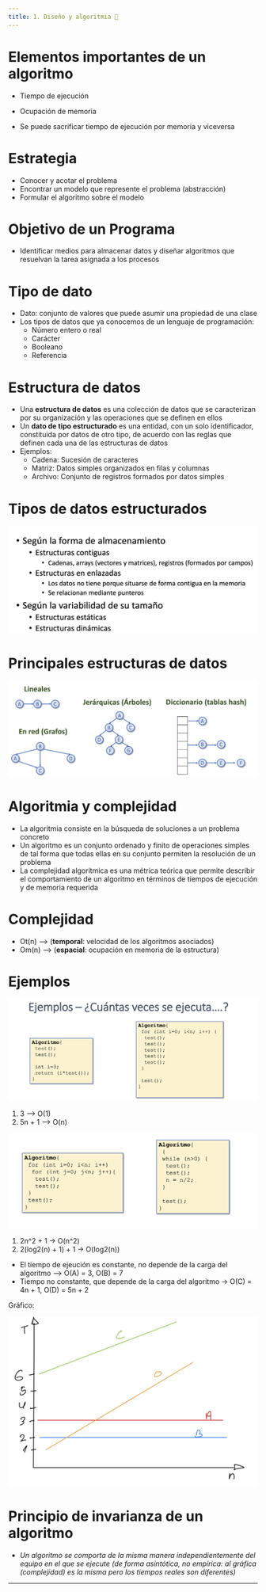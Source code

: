 ```yaml
---
title: 1. Diseño y algoritmia 🧢
---
```

# Elementos importantes de un algoritmo

- Tiempo de ejecución 
- Ocupación de memoria 

- Se puede sacrificar tiempo de ejecución por memoria y viceversa

# Estrategia

- Conocer y acotar el problema
- Encontrar un modelo que represente el problema (abstracción)
- Formular el algoritmo sobre el modelo

# Objetivo de un Programa

- Identificar medios para almacenar datos y diseñar algoritmos que resuelvan la tarea asignada a los procesos

# Tipo de dato

- Dato: conjunto de valores que puede asumir una propiedad de una clase
- Los tipos de datos que ya conocemos de un lenguaje de programación:
	- Número entero o real 
	- Carácter  
	- Booleano  
	- Referencia

# Estructura de datos

- Una **estructura de datos** es una colección de datos que se caracterizan por su organización y las operaciones que se definen en ellos
- Un **dato de tipo estructurado** es una entidad, con un solo identificador, constituida por datos de otro tipo, de acuerdo con las reglas que definen cada una de las estructuras de datos
- Ejemplos:  
	- Cadena: Sucesión de caracteres
	- Matriz: Datos simples organizados en filas y columnas  
	- Archivo: Conjunto de registros formados por datos simples

# Tipos de datos estructurados

![](img/Pasted%20image%2020230912154543.png)

# Principales estructuras de datos

![](img/Pasted%20image%2020230912154614.png)

# Algoritmia y complejidad

- La algoritmia consiste en la búsqueda de soluciones a un problema concreto 
- Un algoritmo es un conjunto ordenado y finito de operaciones simples de tal forma que todas ellas en su conjunto permiten la resolución de un problema
- La complejidad algorítmica es una métrica teórica que permite describir el comportamiento de un algoritmo en términos de tiempos de ejecución y de memoria requerida

# Complejidad

- Ot(n) --> (**temporal**: velocidad de los algoritmos asociados)
- Om(n) --> (**espacial**: ocupación en memoria de la estructura)

# Ejemplos

![](img/Pasted%20image%2020230912160549.png)

1. 3 --> O(1)
2. 5n + 1 --> O(n)

![](img/Pasted%20image%2020230912161221.png)

1. 2n^2 + 1 -> O(n^2)
2. 2(log2(n) + 1) + 1 -> O(log2(n))

- El tiempo de ejeución es constante, no depende de la carga del algoritmo --> O(A) = 3, O(B) = 7
- Tiempo no constante, que depende de la carga del algoritmo -> O(C) = 4n + 1, O(D) = 5n + 2

Gráfico:

![](img/D00F1FD2-D431-425A-86EB-AA713314EE22.jpeg)

# Principio de invarianza de un algoritmo

- *Un algoritmo se comporta de la misma manera independientemente del equipo en el que se ejecute (de forma asintótica, no empírica: al gráfica (complejidad) es la misma pero los tiempos reales son diferentes)*

---


